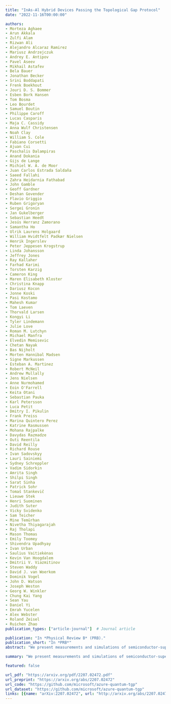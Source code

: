 ```yaml
---
title: "InAs-Al Hybrid Devices Passing the Topological Gap Protocol"
date: "2022-11-16T00:00:00"

authors:
- Morteza Aghaee
- Arun Akkala
- Zulfi Alam
- Rizwan Ali
- Alejandro Alcaraz Ramirez
- Mariusz Andrzejczuk
- Andrey E. Antipov
- Pavel Aseev
- Mikhail Astafev
- Bela Bauer
- Jonathan Becker
- Srini Boddapati
- Frenk Boekhout
- Jouri D. S. Bommer
- Esben Bork Hansen
- Tom Bosma
- Leo Bourdet
- Samuel Boutin
- Philippe Caroff
- Lucas Casparis
- Maja C. Cassidy
- Anna Wulf Christensen
- Noah Clay
- William S. Cole
- Fabiano Corsetti
- Ajuan Cui
- Paschalis Dalampiras
- Anand Dokania
- Gijs de Lange
- Michiel W. A. de Moor
- Juan Carlos Estrada Saldaña
- Saeed Fallahi
- Zahra Heidarnia Fathabad
- John Gamble
- Geoff Gardner
- Deshan Govender
- Flavio Griggio
- Ruben Grigoryan
- Sergei Gronin
- Jan Gukelberger
- Sebastian Heedt
- Jesús Herranz Zamorano
- Samantha Ho
- Ulrik Laurens Holgaard
- William Hvidtfelt Padkær Nielsen
- Henrik Ingerslev
- Peter Jeppesen Krogstrup
- Linda Johansson
- Jeffrey Jones
- Ray Kallaher
- Farhad Karimi
- Torsten Karzig
- Cameron King
- Maren Elisabeth Kloster
- Christina Knapp
- Dariusz Kocon
- Jonne Koski
- Pasi Kostamo
- Mahesh Kumar
- Tom Laeven
- Thorvald Larsen
- Kongyi Li
- Tyler Lindemann
- Julie Love
- Roman M. Lutchyn
- Michael Manfra
- Elvedin Memisevic
- Chetan Nayak
- Bas Nijholt
- Morten Hannibal Madsen
- Signe Markussen
- Esteban A. Martinez
- Robert McNeil
- Andrew Mullally
- Jens Nielsen
- Anne Nurmohamed
- Eoin O'Farrell
- Keita Otani
- Sebastian Pauka
- Karl Petersson
- Luca Petit
- Dmitry I. Pikulin
- Frank Preiss
- Marina Quintero Perez
- Katrine Rasmussen
- Mohana Rajpalke
- Davydas Razmadze
- Outi Reentila
- David Reilly
- Richard Rouse
- Ivan Sadovskyy
- Lauri Sainiemi
- Sydney Schreppler
- Vadim Sidorkin
- Amrita Singh
- Shilpi Singh
- Sarat Sinha
- Patrick Sohr
- Tomaš Stankevič
- Lieuwe Stek 
- Henri Suominen
- Judith Suter
- Vicky Svidenko
- Sam Teicher
- Mine Temürhan
- Nivetha Thiyagarajah
- Raj Tholapi
- Mason Thomas
- Emily Toomey
- Shivendra Upadhyay
- Ivan Urban
- Saulius Vaitiekėnas
- Kevin Van Hoogdalem
- Dmitrii V. Viazmitinov
- Steven Waddy
- David J. van Woerkom
- Dominik Vogel
- John D. Watson
- Joseph Weston
- Georg W. Winkler
- Chung Kai Yang
- Sean Yau
- Daniel Yi
- Emrah Yucelen
- Alex Webster
- Roland Zeisel
- Ruichen Zhao
publication_types: ["article-journal"]  # Journal article

publication: "In *Physical Review B* (PRB)."
publication_short: "In *PRB*"
abstract: "We present measurements and simulations of semiconductor-superconductor heterostructure devices that are consistent with the observation of topological superconductivity and Majorana zero modes. The devices are fabricated from high-mobility two-dimensional electron gases in which quasi-one-dimensional wires are defined by electrostatic gates. These devices enable measurements of local and non-local transport properties and have been optimized via extensive simulations to ensure robustness against non-uniformity and disorder. Our main result is that several devices, fabricated according to the design's engineering specifications, have passed the topological gap protocol defined in Pikulin *et al.* [[arXiv:2103.12217]](https://arxiv.org/abs/2103.12217). This protocol is a stringent test composed of a sequence of three-terminal local and non-local transport measurements performed while varying the magnetic field, semiconductor electron density, and junction transparencies. Passing the protocol indicates a high probability of detection of a topological phase hosting Majorana zero modes as determined by large-scale disorder simulations. Our experimental results are consistent with a quantum phase transition into a topological superconducting phase that extends over several hundred millitesla in magnetic field and several millivolts in gate voltage, corresponding to approximately one hundred micro-electron-volts in Zeeman energy and chemical potential in the semiconducting wire. These regions feature a closing and re-opening of the bulk gap, with simultaneous zero-bias conductance peaks at *both* ends of the devices that withstand changes in the junction transparencies. The extracted maximum topological gaps in our devices are 20-60μeV. This demonstration is a prerequisite for experiments involving fusion and braiding of Majorana zero modes."

summary: "We present measurements and simulations of semiconductor-superconductor heterostructure devices that are consistent with the observation of topological superconductivity and Majorana zero modes."

featured: false

url_pdf: "https://arxiv.org/pdf/2207.02472.pdf"
url_preprint: "https://arxiv.org/abs/2207.02472"
url_code: "https://github.com/microsoft/azure-quantum-tgp"
url_dataset: "https://github.com/microsoft/azure-quantum-tgp"
links: [{name: "arXiv:2207.02472", url: "http://arxiv.org/abs/2207.02472"}, {name: "10.1103/PhysRevB.107.245423", url: "https://journals.aps.org/prb/abstract/10.1103/PhysRevB.107.245423"}]
---
```

